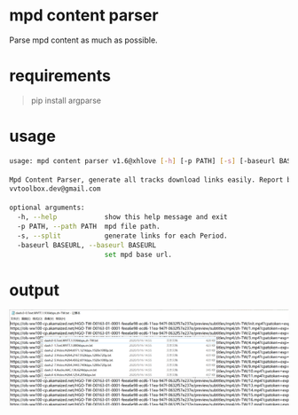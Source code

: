 # mpd content parser

Parse mpd content as much as possible.

# requirements

> pip install argparse

# usage

```bash
usage: mpd content parser v1.6@xhlove [-h] [-p PATH] [-s] [-baseurl BASEURL]

Mpd Content Parser, generate all tracks download links easily. Report bug to
vvtoolbox.dev@gmail.com

optional arguments:
  -h, --help            show this help message and exit
  -p PATH, --path PATH  mpd file path.
  -s, --split           generate links for each Period.
  -baseurl BASEURL, --baseurl BASEURL
                        set mpd base url.
```

# output

![example](output/urls_output.png)
